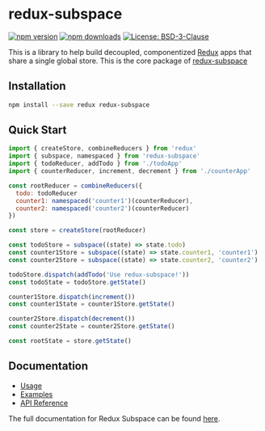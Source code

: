 # redux-subspace

[![npm version](https://img.shields.io/npm/v/redux-subspace.svg?style=flat-square)](https://www.npmjs.com/package/redux-subspace)
[![npm downloads](https://img.shields.io/npm/dm/redux-subspace.svg?style=flat-square)](https://www.npmjs.com/package/redux-subspace)
[![License: BSD-3-Clause](https://img.shields.io/npm/l/redux-subspace.svg?style=flat-square)](/LICENSE.md)

This is a library to help build decoupled, componentized [Redux](http://redux.js.org/) apps that share a single global store. This is the core package of [redux-subspace](/)

## Installation

```sh
npm install --save redux redux-subspace
```

## Quick Start

```javascript
import { createStore, combineReducers } from 'redux'
import { subspace, namespaced } from 'redux-subspace'
import { todoReducer, addTodo } from './todoApp'
import { counterReducer, increment, decrement } from './counterApp'

const rootReducer = combineReducers({
  todo: todoReducer
  counter1: namespaced('counter1')(counterReducer),
  counter2: namespaced('counter2')(counterReducer)
})

const store = createStore(rootReducer)

const todoStore = subspace((state) => state.todo)
const counter1Store = subspace((state) => state.counter1, 'counter1')
const counter2Store = subspace((state) => state.counter2, 'counter2')

todoStore.dispatch(addTodo('Use redux-subspace!'))
const todoState = todoStore.getState()

counter1Store.dispatch(increment())
const counter1State = counter1Store.getState()

counter2Store.dispatch(decrement())
const counter2State = counter2Store.getState()

const rootState = store.getState()
```

## Documentation

* [Usage](https://ioof-holdings.github.io/redux-subspace/docs/basics/CreatingSubspaces.html)
* [Examples](https://ioof-holdings.github.io/redux-subspace/docs/Examples.html#redux-subspace)
* [API Reference](https://ioof-holdings.github.io/redux-subspace/packages/redux-subspace/docs/api/)

The full documentation for Redux Subspace can be found [here](https://ioof-holdings.github.io/redux-subspace/).
